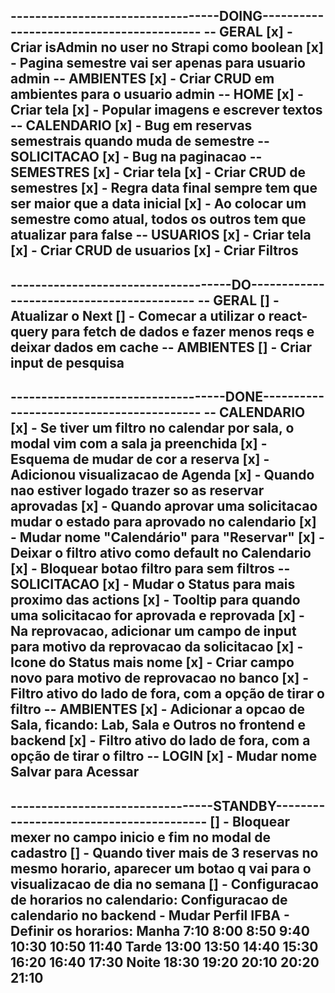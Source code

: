 
----------------------------------DOING-----------------------------------------
-- GERAL
[x] - Criar isAdmin no user no Strapi como boolean
[x] - Pagina semestre vai ser apenas para usuario admin
-- AMBIENTES
[x] - Criar CRUD em ambientes para o usuario admin
-- HOME
[x] - Criar tela
[x] - Popular imagens e escrever textos
-- CALENDARIO
[x] - Bug em reservas semestrais quando muda de semestre
-- SOLICITACAO
[x] - Bug na paginacao
-- SEMESTRES
[x] - Criar tela
[x] - Criar CRUD de semestres
[x] - Regra data final sempre tem que ser maior que a data inicial
[x] - Ao colocar um semestre como atual, todos os outros tem que atualizar para false
-- USUARIOS
[x] - Criar tela
[x] - Criar CRUD de usuarios
[x] - Criar Filtros
--------------------------------------------------------------------------------

------------------------------------DO------------------------------------------
-- GERAL
[] - Atualizar o Next
[] - Comecar a utilizar o react-query para fetch de dados e fazer menos reqs e deixar dados em cache
-- AMBIENTES
[] - Criar input de pesquisa
--------------------------------------------------------------------------------

-----------------------------------DONE-----------------------------------------
-- CALENDARIO
[x] - Se tiver um filtro no calendar por sala, o modal vim com a sala ja preenchida
[x] - Esquema de mudar de cor a reserva
[x] - Adicionou visualizacao de Agenda
[x] - Quando nao estiver logado trazer so as reservar aprovadas
[x] - Quando aprovar uma solicitacao mudar o estado para aprovado no calendario
[x] - Mudar nome "Calendário" para "Reservar"
[x] - Deixar o filtro ativo como default no Calendario
[x] - Bloquear botao filtro para sem filtros
-- SOLICITACAO
[x] - Mudar o Status para mais proximo das actions
[x] - Tooltip para quando uma solicitacao for aprovada e reprovada
[x] - Na reprovacao, adicionar um campo de input para motivo da reprovacao da solicitacao
[x] - Icone do Status mais nome
[x] - Criar campo novo para motivo de reprovacao no banco
[x] - Filtro ativo do lado de fora, com a opção de tirar o filtro
-- AMBIENTES
[x] - Adicionar a opcao de Sala, ficando: Lab, Sala e Outros no frontend e backend
[x] - Filtro ativo do lado de fora, com a opção de tirar o filtro
-- LOGIN
[x] - Mudar nome Salvar para Acessar
--------------------------------------------------------------------------------

---------------------------------STANDBY----------------------------------------
[] - Bloquear mexer no campo inicio e fim no modal de cadastro
[] - Quando tiver mais de 3 reservas no mesmo horario, aparecer um botao q vai para o visualizacao de dia no semana
[] - Configuracao de horarios no calendario:
      Configuracao de calendario no backend
        - Mudar Perfil IFBA
        - Definir os horarios:
            Manha
              7:10
              8:00
              8:50
              9:40
              10:30
              10:50
              11:40
            Tarde
              13:00
              13:50
              14:40
              15:30
              16:20
              16:40
              17:30
            Noite
              18:30
              19:20
              20:10
              20:20
              21:10
--------------------------------------------------------------------------------